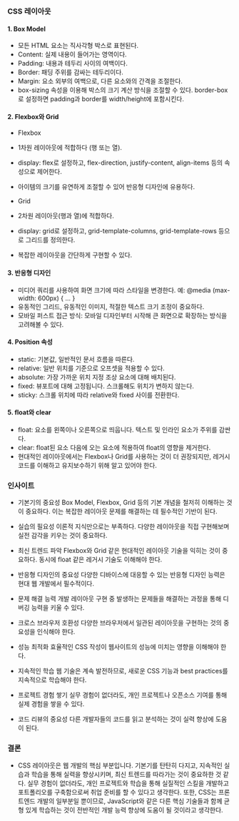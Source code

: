### CSS 레이아웃

#### 1. Box Model

- 모든 HTML 요소는 직사각형 박스로 표현된다.
- Content: 실제 내용이 들어가는 영역이다.
- Padding: 내용과 테두리 사이의 여백이다.
- Border: 패딩 주위를 감싸는 테두리이다.
- Margin: 요소 외부의 여백으로, 다른 요소와의 간격을 조절한다.
- box-sizing 속성을 이용해 박스의 크기 계산 방식을 조절할 수 있다. border-box로 설정하면 padding과 border를 width/height에 포함시킨다.

#### 2. Flexbox와 Grid

- Flexbox

- 1차원 레이아웃에 적합하다 (행 또는 열).
- display: flex로 설정하고, flex-direction, justify-content, align-items 등의 속성으로 제어한다.
- 아이템의 크기를 유연하게 조절할 수 있어 반응형 디자인에 유용하다.

- Grid

- 2차원 레이아웃(행과 열)에 적합하다.
- display: grid로 설정하고, grid-template-columns, grid-template-rows 등으로 그리드를 정의한다.
- 복잡한 레이아웃을 간단하게 구현할 수 있다.

#### 3. 반응형 디자인

- 미디어 쿼리를 사용하여 화면 크기에 따라 스타일을 변경한다.
  예: @media (max-width: 600px) { ... }
- 유동적인 그리드, 유동적인 이미지, 적절한 텍스트 크기 조정이 중요하다.
- 모바일 퍼스트 접근 방식: 모바일 디자인부터 시작해 큰 화면으로 확장하는 방식을 고려해볼 수 있다.

#### 4. Position 속성

- static: 기본값, 일반적인 문서 흐름을 따른다.
- relative: 일반 위치를 기준으로 오프셋을 적용할 수 있다.
- absolute: 가장 가까운 위치 지정 조상 요소에 대해 배치된다.
- fixed: 뷰포트에 대해 고정됩니다. 스크롤해도 위치가 변하지 않는다.
- sticky: 스크롤 위치에 따라 relative와 fixed 사이를 전환한다.

#### 5. float와 clear

- float: 요소를 왼쪽이나 오른쪽으로 띄웁니다. 텍스트 및 인라인 요소가 주위를 감싼다.
- clear: float된 요소 다음에 오는 요소에 적용하여 float의 영향을 제거한다.
- 현대적인 레이아웃에서는 Flexbox나 Grid를 사용하는 것이 더 권장되지만, 레거시 코드를 이해하고 유지보수하기 위해 알고 있어야 한다.

### 인사이트

- 기본기의 중요성
  Box Model, Flexbox, Grid 등의 기본 개념을 철저히 이해하는 것이 중요하다. 이는 복잡한 레이아웃 문제를 해결하는 데 필수적인 기반이 된다.

- 실습의 필요성
  이론적 지식만으로는 부족하다. 다양한 레이아웃을 직접 구현해보며 실전 감각을 키우는 것이 중요하다.

- 최신 트렌드 파악
  Flexbox와 Grid 같은 현대적인 레이아웃 기술을 익히는 것이 중요하다. 동시에 float 같은 레거시 기술도 이해해야 한다.

- 반응형 디자인의 중요성
  다양한 디바이스에 대응할 수 있는 반응형 디자인 능력은 현대 웹 개발에서 필수적이다.

- 문제 해결 능력 개발
  레이아웃 구현 중 발생하는 문제들을 해결하는 과정을 통해 디버깅 능력을 키울 수 있다.

- 크로스 브라우저 호환성
  다양한 브라우저에서 일관된 레이아웃을 구현하는 것의 중요성을 인식해야 한다.

- 성능 최적화
  효율적인 CSS 작성이 웹사이트의 성능에 미치는 영향을 이해해야 한다.

- 지속적인 학습
  웹 기술은 계속 발전하므로, 새로운 CSS 기능과 best practices를 지속적으로 학습해야 한다.

- 프로젝트 경험 쌓기
  실무 경험이 없더라도, 개인 프로젝트나 오픈소스 기여를 통해 실제 경험을 쌓을 수 있다.

- 코드 리뷰의 중요성
  다른 개발자들의 코드를 읽고 분석하는 것이 실력 향상에 도움이 된다.

### 결론

- CSS 레이아웃은 웹 개발의 핵심 부분입니다. 기본기를 탄탄히 다지고, 지속적인 실습과 학습을 통해 실력을 향상시키며, 최신 트렌드를 따라가는 것이 중요하한 것 같다. 실무 경험이 없더라도, 개인 프로젝트와 학습을 통해 실질적인 스킬을 개발하고 포트폴리오를 구축함으로써 취업 준비를 할 수 있다고 생각한다. 또한, CSS는 프론트엔드 개발의 일부분일 뿐이므로, JavaScript와 같은 다른 핵심 기술들과 함께 균형 있게 학습하는 것이 전반적인 개발 능력 향상에 도움이 될 것이라고 생각한다.
